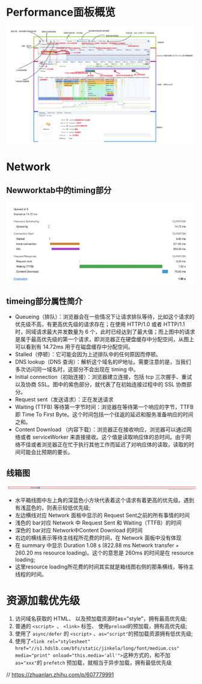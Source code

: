 # Performance面板概览
![Performance](/images/Chrome_performance.png)
# Network
## Newworktab中的timing部分
![newwork](/images/network_timing.png)
## timeing部分属性简介
* Queueing（排队）：浏览器会在一些情况下让请求排队等待，比如这个请求的优先级不高，有更高优先级的请求存在；在使用 HTTP/1.0 或者 HTTP/1.1 时，同域请求最大并发数量为 6 个，此时已经达到了最大值；而上图中的请求是属于最高优先级的第一个请求，即浏览器正在硬盘缓存中分配空间，从图上可以看到有 14.72ms 用于在磁盘缓存中分配空间。
* Stalled（停顿）：它可能会因为上述排队中的任何原因而停顿。
* DNS lookup（DNS 查询）：解析这个域名的IP地址。需要注意的是，当我们多次访问同一域名时，这部分不会出现在 timing 中。
* Initial connection（初始连接）：浏览器建立连接，包括 tcp 三次握手、重试以及协商 SSL。图中的紫色部分，就代表了在初始连接过程中的 SSL 协商部分。
* Request sent（发送请求）：正在发送请求
* Waiting (TTFB) 等待第一字节时间：浏览器在等待第一个响应的字节，TTFB 即 Time To First Byte。这个时间包括一个往返的延迟和服务准备响应的时间之和。
* Content Download （内容下载）：浏览器正在接收响应，浏览器可以通过网络或者 serviceWorker 来直接接收。这个值是读取响应体的总时间。由于网络不佳或者浏览器正在忙于执行其他工作而延迟了对响应体的读取，读取的时间可能会比预期的要长。
## 线箱图
![线箱图](/images/xianxiangtu.png)
* 水平箱线图中左上角的深蓝色小方块代表着这个请求有着更高的优先级。遇到有浅蓝色的，则表示较低优先级;
* 左边横线对应 Network 面板中显示的 Request Sent之前的所有事情的时间
* 浅色的 bar对应 Network 中 Request Sent 和 Waiting（TTFB）的时间
* 深色的 bar对应 Network中Content Download 的时间
* 右边的横线表示等待主线程所花费的时间，在 Network 面板中没有体现
* 在 summary 中显示 Duration 1.08 s (822.88 ms Network transfer + 260.20 ms resource loading)。这个的意思是 260ms 的时间是在 resource loading;
* 这里resource loading所花费的时间其实就是箱线图右侧的那条横线，等待主线程的时间。

# 资源加载优先级
1. 访问域名获取的 HTML、 以及预加载资源时as="style"，拥有最高优先级;
2. 普通的 ```<script> ```、 ```<link>``` 标签、 使用```preload```的预加载，拥有高优先级;
3. 使用了 ```async/defer``` 的 ```<script>``` 、```as="script"```的预加载资源拥有低优先级;
4. 使用了```<link rel="stylesheet" href="//s1.hdslb.com/bfs/static/jinkela/long/font/medium.css" media="print" onload="this.media='all'">```这种方式的，和不加 ```as="xxx"```的 ```prefetch``` 预加载，就相当于异步加载，拥有最低优先级




// https://zhuanlan.zhihu.com/p/607779991